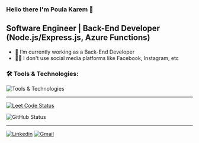 ### Hello there I'm Poula Karem 👋

## Software Engineer | Back-End Developer (Node.js/Express.js, Azure Functions)

<!-- Here are some ideas to get you started: -->

- 🌱 I’m currently working as a Back-End Developer
- 🙅‍♂️ I don't use social media platforms like Facebook, Instagram, etc

<!-- - 🔭 I’m currently learning **MongoDB** and **TypeScript**. -->
<!--
- 👯 I’m looking to collaborate on ...
- 🤔 I’m looking for help with ...
- 💬 Ask me about ...
- 📫 How to reach me: ...
- 😄 Pronouns: ...
- ⚡ Fun fact: ...
redis
Wordpress
vercel
-->

### :hammer_and_wrench: Tools & Technologies:

![Tools & Technologies](https://skillicons.dev/icons?i=js,ts,nodejs,express,mongodb,postgres,postman,npm,git,github,linux,debian,vscode)
***

[![Leet Code Status](https://leetcard.jacoblin.cool/poula-karemp?theme=dark)](https://leetcode.com/u/poula-karemp/)

![GitHub Status](https://github-readme-stats.vercel.app/api?username=PoulaKarem&theme=transparent&show)

<!-- ![GitHub Views](https://komarev.com/ghpvc/?username=PoulaKarem&style=for-the-badge) -->

***

[![Linkedin](https://img.shields.io/badge/LinkedIn-blue?style=flat-square&logo=linkedin)](https://www.linkedin.com/in/poulakarem)
[![Gmail](https://img.shields.io/badge/Email-paulakaremp@gmail.com-blue?style=social&logo=gmail)](mailto:paulakaremp@gmail.com)

<!-- 
[![Codewars Status](https://www.codewars.com/users/PoulaKarem/badges/large)](https://www.codewars.com/users/PoulaKarem/stats)

![Codewars Status](https://github.r2v.ch/codewars?user=PoulaKarem&name=true&hide_clan=true&top_languages=true&stroke=%23b362ff&theme=default)
 -->
<!-- ![Top Languages](https://github-readme-stats-git-masterrstaa-rickstaa.vercel.app/api/top-langs/?username=PoulaKarem&layout=compact&theme=transparent&show) -->
